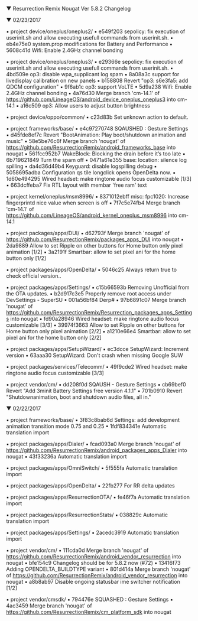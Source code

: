 
 ▼ Resurrection Remix Nougat Ver 5.8.2 Changelog


 ▼ 02/23/2017


 ▪ project device/oneplus/oneplus2/
 ▪ e549f203 sepolicy: fix execution of userinit.sh and allow executing usefull commands from userinit.sh.
 ▪ eb4e75e0 system.prop modifications for Battery and Performance
 ▪ 5608c41d Wifi: Enable 2.4GHz channel bonding

 ▪ project device/oneplus/oneplus3/
 ▪ e29366e sepolicy: fix execution of userinit.sh and allow executing usefull commands from userinit.sh.
 ▪ 4bd509e op3: disable wpa_supplicant log spam
 ▪ 8a08a3c support for livedisplay calibration on new panels
 ▪ b158808 Revert "op3: s6e3fa5: add QDCM configuration"
 ▪ 9f6ab1c op3: support VoLTE
 ▪ 5d9a238 Wifi: Enable 2.4GHz channel bonding
 ▪ 4a76d30 Merge branch 'cm-14.1' of https://github.com/LineageOS/android_device_oneplus_oneplus3 into cm-14.1
 ▪ a16c509 op3: Allow users to adjust button brightness

 ▪ project device/oppo/common/
 ▪ c23d83b Set unknown action to default.

 ▪ project frameworks/base/
 ▪ e4c97270748 SQAUSHED : Gesture Settings
 ▪ d45fde8ef7c Revert "BootAnimation: Play boot/shutdown animation and music"
 ▪ 58e5be76c6f Merge branch 'nougat' of https://github.com/ResurrectionRemix/android_frameworks_base into nougat
 ▪ 561fcc952b7 WakeBlock: Blocking the drain before it’s too late
 ▪ 6b719621849 Turn the spam off
 ▪ 0471a61e355 base: location: silence log spilling
 ▪ da4d36d49b4 Keyguard: disable logspilling debug
 ▪ 5058695adba Configuration qs tile longclick opens OpenDelta now.
 ▪ 1d60e494295 Wired headset: make ringtone audio focus customizable [1/3]
 ▪ 663dcffeba7 Fix RTL layout with membar 'free ram' text

 ▪ project kernel/oneplus/msm8996/
 ▪ 8371012ebff misc: fpc1020: Increase fingerprintd nice value when screen is off
 ▪ 7f7c5e74fb4 Merge branch 'cm-14.1' of https://github.com/LineageOS/android_kernel_oneplus_msm8996 into cm-14.1

 ▪ project packages/apps/DUI/
 ▪ d62793f Merge branch 'nougat' of https://github.com/ResurrectionRemix/packages_apps_DUI into nougat
 ▪ 2da9889 Allow to set Ripple on other buttons for Home button only pixel animation [1/2]
 ▪ 3a2191f Smartbar: allow to set pixel ani for the home button only [1/2]

 ▪ project packages/apps/OpenDelta/
 ▪ 5046c25 Always return true to check official version..

 ▪ project packages/apps/Settings/
 ▪ c15b66593b Removing Unofficial from the OTA updates.
 ▪ b2d917c3e5 Properly remove root access under DevSettings - SuperSU
 ▪ 001a56bf84 Derp#
 ▪ 97b6891c07 Merge branch 'nougat' of https://github.com/ResurrectionRemix/Resurrection_packages_apps_Settings into nougat
 ▪ fd90a28946 Wired headset: make ringtone audio focus customizable [3/3]
 ▪ 39974f3663  Allow to set Ripple on other buttons for Home button only pixel animation [2/2]
 ▪ a1210e66e4 Smartbar: allow to set pixel ani for the home button only [2/2]

 ▪ project packages/apps/SetupWizard/
 ▪ ec3dcce SetupWizard: Increment version
 ▪ 63aaa30 SetupWizard: Don't crash when missing Google SUW

 ▪ project packages/services/Telecomm/
 ▪ 49f9cde2 Wired headset: make ringtone audio focus customizable [3/3]

 ▪ project vendor/cm/
 ▪ dd208f0d SQAUSH - Gesture Settings
 ▪ cb69bef0 Revert "Add 3minit Battery Settings free version 4.1.1"
 ▪ 701b0910 Revert "Shutdownanimation, boot and shutdown audio files, all in."

 ▼ 02/22/2017


 ▪ project frameworks/base/
 ▪ 3f83c8bab6d Settings: add development animation transition mode 0.75 and 0.25
 ▪ 1fdf834341e Automatic translation import

 ▪ project packages/apps/Dialer/
 ▪ fcad093a0 Merge branch 'nougat' of https://github.com/ResurrectionRemix/android_packages_apps_Dialer into nougat
 ▪ 43f33236a Automatic translation import

 ▪ project packages/apps/OmniSwitch/
 ▪ 5f555fa Automatic translation import

 ▪ project packages/apps/OpenDelta/
 ▪ 22fb277 For RR delta updates

 ▪ project packages/apps/ResurrectionOTA/
 ▪ fe46f7a Automatic translation import

 ▪ project packages/apps/ResurrectionStats/
 ▪ 038829c Automatic translation import

 ▪ project packages/apps/Settings/
 ▪ 2acedc3919 Automatic translation import

 ▪ project vendor/cm/
 ▪ 111cda0d Merge branch 'nougat' of https://github.com/ResurrectionRemix/android_vendor_resurrection into nougat
 ▪ bfe154c9 Changelog should be for 5.8.2 now (#72)
 ▪ 13416f73 Adding OPENDELTA_BUILDTYPE variant
 ▪ 801d414a Merge branch 'nougat' of https://github.com/ResurrectionRemix/android_vendor_resurrection into nougat
 ▪ a8b8ab97 Disable ongoing statusbar ime switcher notification [1/2]

 ▪ project vendor/cmsdk/
 ▪ 794476e SQUASHED : Gesture Settings
 ▪ 4ac3459 Merge branch 'nougat' of https://github.com/ResurrectionRemix/cm_platform_sdk into nougat

